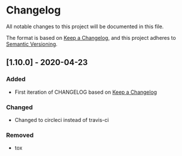 # Changelog

All notable changes to this project will be documented in this file.

The format is based on [Keep a Changelog](https://keepachangelog.com/en/1.0.0/),
and this project adheres to [Semantic Versioning](https://semver.org/spec/v2.0.0.html).

## [1.10.0] - 2020-04-23

### Added

- First iteration of CHANGELOG based on [Keep a Changelog](https://keepachangelog.com/en/1.0.0/)

### Changed

- Changed to circleci instead of travis-ci

### Removed

- tox
